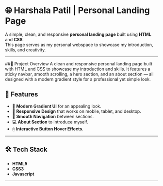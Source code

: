 # 🌐 Harshala Patil | Personal Landing Page

A simple, clean, and responsive **personal landing page** built using **HTML** and **CSS**.  
This page serves as my personal webspace to showcase my introduction, skills, and creativity.

---
##📖 Project Overview
A clean and responsive personal landing page built with HTML and CSS to showcase my introduction and skills.
It features a sticky navbar, smooth scrolling, a hero section, and an about section — all designed with a modern gradient style for a professional yet simple look.



## 📌 Features
- 🎨 **Modern Gradient UI** for an appealing look.
- 📱 **Responsive Design** that works on mobile, tablet, and desktop.
- 🔗 **Smooth Navigation** between sections.
- 💻 **About Section** to introduce myself.
- 🖱 **Interactive Button Hover Effects**.

---

## 🛠 Tech Stack
- **HTML5**
- **CSS3**
-  **Javascript**

---


